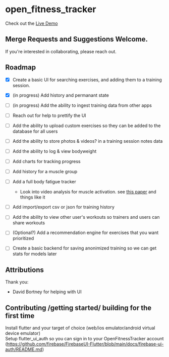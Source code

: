 # open_fitness_tracker

Check out the [Live Demo](https://openfitnesstracker.app/#/Exercises)

## Merge Requests and Suggestions Welcome. 
If you're interested in collaborating, please reach out. 

## Roadmap
- [x] Create a basic UI for searching exercises, and adding them to a training session. 
- [x] (in progress) Add history and permanant state 
- [ ] (in progress) Add the ability to ingest training data from other apps
- [ ] Reach out for help to prettify the UI
- [ ] Add the ability to upload custom exercises so they can be added to the database for all users
- [ ] Add the ability to store photos & videos? in a training session notes data
- [ ] Add the ability to log & view bodyweight
- [ ] Add charts for tracking progress
- [ ] Add history for a muscle group
- [ ] Add a full body fatigue tracker
    - Look into video analysis for muscle activation. see [this paper](https://musclesinaction.cs.columbia.edu/) and things like it
- [ ] Add import/export csv or json for training history
- [ ] Add the ability to view other user's workouts so trainers and users can share workouts
- [ ] (Optional?) Add a recommendation engine for exercises that you want prioritized
- [ ] Create a basic backend for saving anonimized training so we can get stats for models later


## Attributions
Thank you:  
- David Bortney for helping with UI


## Contributing /getting started/ building for the first time
Install flutter and your target of choice (web/ios emulator/android virtual device emulator)  
Setup flutter_ui_auth so you can sign in to your OpenFitnessTracker account (https://github.com/firebase/FirebaseUI-Flutter/blob/main/docs/firebase-ui-auth/README.md)   



